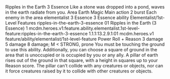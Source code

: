 <ability>
  <name>Ripples in the Earth</name>
  <cost>3 Essence</cost>
  <flavor>Like a stone was dropped into a pond, waves in the earth radiate from you.</flavor>
  <keywords>
    <keyword>Area</keyword>
    <keyword>Earth</keyword>
    <keyword>Magic</keyword>
  </keywords>
  <type>Main action</type>
  <distance>2 burst</distance>
  <target>Each enemy in the area</target>
  <metadata>
    <class>elementalist</class>
    <cost>3 Essence</cost>
    <cost_amount>3</cost_amount>
    <cost_resource>Essence</cost_resource>
    <feature_type>ability</feature_type>
    <file_dpath>Elementalist/1st-Level Features</file_dpath>
    <item_id>ripples-in-the-earth-3-essence</item_id>
    <item_index>01</item_index>
    <item_name>Ripples in the Earth (3 Essence)</item_name>
    <level>1</level>
    <scc>mcdm.heroes.v1:feature.ability.elementalist.1st-level-feature:ripples-in-the-earth-3-essence</scc>
    <scdc>1.1.1:13.2.9.1:01</scdc>
    <source>mcdm.heroes.v1</source>
    <type>feature/ability/elementalist/1st-level-feature</type>
  </metadata>
  <effects>
    <effect type="roll">
      <roll>Power Roll + Reason</roll>
      <t1>3 damage</t1>
      <t2>5 damage</t2>
      <t3>8 damage; M &lt; STRONG, prone</t3>
    </effect>
    <effect type="mundane">You must be touching the ground to use this ability. Additionally, you can choose a square of ground in the area that is unoccupied or is occupied by you or any ally. A pillar of earth rises out of the ground in that square, with a height in squares up to your Reason score. The pillar can&apos;t collide with any creatures or objects, nor can it force creatures raised by it to collide with other creatures or objects.</effect>
  </effects>
</ability>

